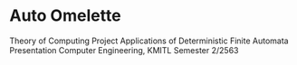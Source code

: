 # Auto Omelette
Theory of Computing Project
Applications of Deterministic Finite Automata Presentation
Computer Engineering, KMITL
Semester 2/2563